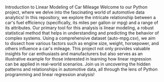 Introduction to Linear Modeling of Car Mileage
Welcome to our Python project, where we delve into the fascinating world of automotive data analytics! In this repository, we explore the intricate relationship between a car's fuel efficiency (specifically, its miles per gallon or mpg) and a range of its attributes. Our primary tool for this analysis is linear modeling, a robust statistical method that helps in understanding and predicting the behavior of complex systems. Using a comprehensive dataset (auto-mpg.csv), we aim to dissect how various factors such as engine size, weight, horsepower, and others influence a car's mileage. This project not only provides valuable insights for car enthusiasts and manufacturers but also serves as an illustrative example for those interested in learning how linear regression can be applied in real-world scenarios. Join us in uncovering the hidden patterns and relationships in automotive data, all through the lens of Python programming and linear regression analysis!

